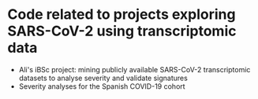 # Code related to projects exploring SARS-CoV-2 using transcriptomic data

- Ali's iBSc project: mining publicly available SARS-CoV-2 transcriptomic datasets to analyse severity and validate signatures
- Severity analyses for the Spanish COVID-19 cohort

